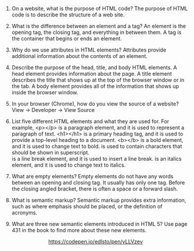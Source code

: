 1. On a website, what is the purpose of HTML code?
The purpose of HTML code is to describe the structure of a web site.

2. What is the difference between an element and a tag?
An element is the opening tag, the closing tag, and everything in between them. A tag is the container that begins or ends an element.

3. Why do we use attributes in HTML elements?
Attributes provide additional information about the contents of an element.

4. Describe the purpose of the head, title, and body HTML elements.
A head element provides information about the page. A title element describes the title that shows up at the top of the browser window or in the tab. A body element provides all of the information that shows up inside the browser window.

5. In your browser (Chrome), how do you view the source of a website?
View -> Developer -> View Source

6. List five different HTML elements and what they are used for. For example, \<p>\</p> is a paragraph element, and it is used to represent a paragraph of text.
\<h1>\</h1> is a primary heading tag, and it is used to provide a top-level heading to a document.
\<b>\</b> is a bold element, and it is used to change text to bold.
<sup></sup> is used to contain characters that should be shown in superscript.
<br /> is a line break element, and it is used to insert a line break.
<i></i> is an italics element, and it is used to change text to italics.

7. What are empty elements?
Empty elements do not have any words between an opening and closing tag. It usually has only one tag. Before the closing angled bracket, there is often a space or a forward slash.

8. What is semantic markup?
Semantic markup provides extra information, such as where emphasis should be placed, or the definition of acronyms.

9. What are three new semantic elements introduced in HTML 5? Use page 431 in the book to find more about these new elements.
<header>
<nav>
<article>

https://codepen.io/edlsto/pen/yLLVzev
